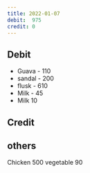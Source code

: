 ```yaml
---
title: 2022-01-07
debit:  975
credit: 0
---
```


## Debit 
* Guava - 110
* sandal - 200
* flusk - 610
* Milk - 45
* Milk 10
## Credit  

## others 
Chicken 500
vegetable 90

